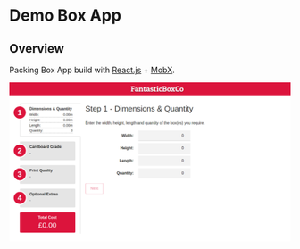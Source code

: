 # Demo Box App

## Overview

Packing Box App build with [React.js](https://facebook.github.io/react) + [MobX](https://mobxjs.github.io/mobx).

![Demo View](https://raw.githubusercontent.com/IvanDimanov/FantasticBoxCo/master/demo.png)

